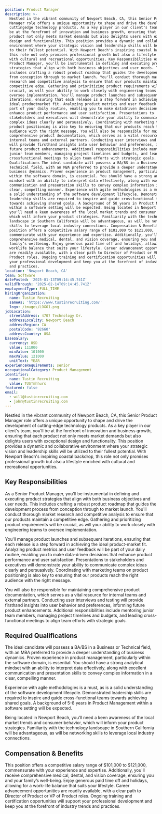 ```yaml
---
position: Product Manager
description: >-
  Nestled in the vibrant community of Newport Beach, CA, this Senior Product
  Manager role offers a unique opportunity to shape and drive the development of
  cuttingedge technology products. As a key player in our client's team, you'll
  be at the forefront of innovation and business growth, ensuring that each
  product not only meets market demands but also delights users with exceptional
  design and functionality. This position provides a dynamic and collaborative
  environment where your strategic vision and leadership skills will be utilized
  to their fullest potential. With Newport Beach's inspiring coastal backdrop,
  this role not only promises professional growth but also a lifestyle enriched
  with cultural and recreational opportunities. Key Responsibilities As a Senior
  Product Manager, you'll be instrumental in defining and executing product
  strategies that align with both business objectives and user needs. This
  includes crafting a robust product roadmap that guides the development process
  from conception through to market launch. You'll conduct thorough market
  research and competitive analysis to ensure that our products maintain a
  competitive edge. Gathering and prioritizing product requirements will be
  crucial, as will your ability to work closely with engineering teams to
  oversee implementation. You'll manage product launches and subsequent
  iterations, ensuring that each release is a step forward in achieving the
  ideal productmarket fit. Analyzing product metrics and user feedback will be
  part of your daily routine, enabling you to make datadriven decisions that
  enhance product performance and user satisfaction. Presentations to
  stakeholders and executives will demonstrate your ability to communicate
  complex ideas clearly and persuasively. Coordinating with marketing teams on
  product positioning is also key to ensuring that our products reach the right
  audience with the right message. You will also be responsible for maintaining
  comprehensive product documentation, which serves as a vital resource for
  internal teams and external partners. Conducting user interviews and testing
  will provide firsthand insights into user behavior and preferences, informing
  future product enhancements. Additional responsibilities include mentoring
  junior team members, managing project timelines and budgets, and leading
  crossfunctional meetings to align team efforts with strategic goals. Required
  Qualifications The ideal candidate will possess a BA/BS in a Business or
  Technical field, with an MBA preferred to provide a deeper understanding of
  business dynamics. Proven experience in product management, particularly
  within the software domain, is essential. You should have a strong analytical
  mindset with an ability to interpret data effectively, along with excellent
  communication and presentation skills to convey complex information in a
  clear, compelling manner. Experience with agile methodologies is a must, as is
  a solid understanding of the software development lifecycle. Demonstrated
  leadership skills are required to inspire and guide crossfunctional teams
  towards achieving shared goals. A background of 58 years in Product Management
  within a software setting will be expected. Being located in Newport Beach,
  you'll need a keen awareness of the local market trends and consumer behavior,
  which will inform your product strategies. Familiarity with the technology
  landscape in Southern California will be advantageous, as will be networking
  skills to leverage local industry connections. Compensation & Benefits This
  position offers a competitive salary range of $101,000 to $121,000,
  commensurate with your experience and expertise. Additionally, you'll receive
  comprehensive medical, dental, and vision coverage, ensuring you and your
  family’s wellbeing. Enjoy generous paid time off and holidays, allowing for a
  worklife balance that suits your lifestyle. Career advancement opportunities
  are readily available, with a clear path to Director of Product or VP of
  Product roles. Ongoing training and certification opportunities will support
  your professional development and keep you at the forefront of industry trends
  and practices.
location: 'Newport Beach, CA'
team: Software
datePosted: '2025-01-13T09:14:45.741Z'
validThrough: '2025-02-14T09:14:45.741Z'
employmentType: FULL_TIME
hiringOrganization:
  name: Tustin Recruiting
  sameAs: 'https://www.tustinrecruiting.com/'
  logo: /images/LOGO1.png
jobLocation:
  streetAddress: 4707 Technology Dr.
  addressLocality: Newport Beach
  addressRegion: CA
  postalCode: '92660'
  addressCountry: USA
baseSalary:
  currency: USD
  value: 111000
  minValue: 101000
  maxValue: 121000
  unitText: YEAR
experienceRequirements: senior
occupationalCategory: Product Management
identifier:
  name: Tustin Recruiting
  value: TUSTmhhurs
featured: false
email:
  - will@tustinrecruiting.com
  - john@tustinrecruiting.com
---
```




Nestled in the vibrant community of Newport Beach, CA, this Senior Product Manager role offers a unique opportunity to shape and drive the development of cutting-edge technology products. As a key player in our client's team, you'll be at the forefront of innovation and business growth, ensuring that each product not only meets market demands but also delights users with exceptional design and functionality. This position provides a dynamic and collaborative environment where your strategic vision and leadership skills will be utilized to their fullest potential. With Newport Beach's inspiring coastal backdrop, this role not only promises professional growth but also a lifestyle enriched with cultural and recreational opportunities.

## Key Responsibilities

As a Senior Product Manager, you'll be instrumental in defining and executing product strategies that align with both business objectives and user needs. This includes crafting a robust product roadmap that guides the development process from conception through to market launch. You'll conduct thorough market research and competitive analysis to ensure that our products maintain a competitive edge. Gathering and prioritizing product requirements will be crucial, as will your ability to work closely with engineering teams to oversee implementation.

You'll manage product launches and subsequent iterations, ensuring that each release is a step forward in achieving the ideal product-market fit. Analyzing product metrics and user feedback will be part of your daily routine, enabling you to make data-driven decisions that enhance product performance and user satisfaction. Presentations to stakeholders and executives will demonstrate your ability to communicate complex ideas clearly and persuasively. Coordinating with marketing teams on product positioning is also key to ensuring that our products reach the right audience with the right message.

You will also be responsible for maintaining comprehensive product documentation, which serves as a vital resource for internal teams and external partners. Conducting user interviews and testing will provide firsthand insights into user behavior and preferences, informing future product enhancements. Additional responsibilities include mentoring junior team members, managing project timelines and budgets, and leading cross-functional meetings to align team efforts with strategic goals.

## Required Qualifications

The ideal candidate will possess a BA/BS in a Business or Technical field, with an MBA preferred to provide a deeper understanding of business dynamics. Proven experience in product management, particularly within the software domain, is essential. You should have a strong analytical mindset with an ability to interpret data effectively, along with excellent communication and presentation skills to convey complex information in a clear, compelling manner.

Experience with agile methodologies is a must, as is a solid understanding of the software development lifecycle. Demonstrated leadership skills are required to inspire and guide cross-functional teams towards achieving shared goals. A background of 5-8 years in Product Management within a software setting will be expected.

Being located in Newport Beach, you'll need a keen awareness of the local market trends and consumer behavior, which will inform your product strategies. Familiarity with the technology landscape in Southern California will be advantageous, as will be networking skills to leverage local industry connections.

## Compensation & Benefits

This position offers a competitive salary range of $101,000 to $121,000, commensurate with your experience and expertise. Additionally, you'll receive comprehensive medical, dental, and vision coverage, ensuring you and your family’s well-being. Enjoy generous paid time off and holidays, allowing for a work-life balance that suits your lifestyle. Career advancement opportunities are readily available, with a clear path to Director of Product or VP of Product roles. Ongoing training and certification opportunities will support your professional development and keep you at the forefront of industry trends and practices.
